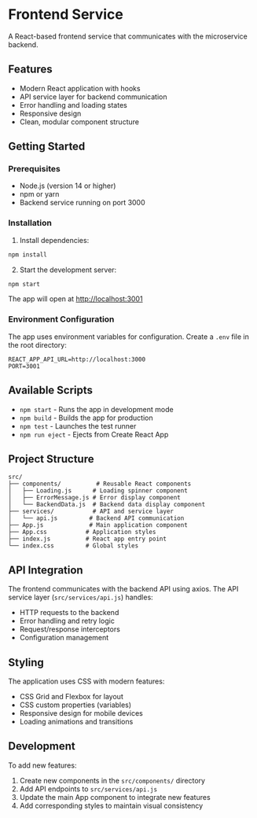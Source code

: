 # Frontend Service

A React-based frontend service that communicates with the microservice backend.

## Features

- Modern React application with hooks
- API service layer for backend communication
- Error handling and loading states
- Responsive design
- Clean, modular component structure

## Getting Started

### Prerequisites

- Node.js (version 14 or higher)
- npm or yarn
- Backend service running on port 3000

### Installation

1. Install dependencies:
```bash
npm install
```

2. Start the development server:
```bash
npm start
```

The app will open at [http://localhost:3001](http://localhost:3001)

### Environment Configuration

The app uses environment variables for configuration. Create a `.env` file in the root directory:

```env
REACT_APP_API_URL=http://localhost:3000
PORT=3001
```

## Available Scripts

- `npm start` - Runs the app in development mode
- `npm build` - Builds the app for production
- `npm test` - Launches the test runner
- `npm run eject` - Ejects from Create React App

## Project Structure

```
src/
├── components/          # Reusable React components
│   ├── Loading.js      # Loading spinner component
│   ├── ErrorMessage.js # Error display component
│   └── BackendData.js  # Backend data display component
├── services/           # API and service layer
│   └── api.js         # Backend API communication
├── App.js             # Main application component
├── App.css           # Application styles
├── index.js          # React app entry point
└── index.css         # Global styles
```

## API Integration

The frontend communicates with the backend API using axios. The API service layer (`src/services/api.js`) handles:

- HTTP requests to the backend
- Error handling and retry logic
- Request/response interceptors
- Configuration management

## Styling

The application uses CSS with modern features:

- CSS Grid and Flexbox for layout
- CSS custom properties (variables)
- Responsive design for mobile devices
- Loading animations and transitions

## Development

To add new features:

1. Create new components in the `src/components/` directory
2. Add API endpoints to `src/services/api.js`
3. Update the main App component to integrate new features
4. Add corresponding styles to maintain visual consistency
